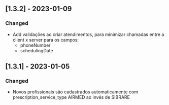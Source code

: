 ## [1.3.2] - 2023-01-09

### Changed
- Add validações ao criar atendimentos, para minimizar chamadas entre a client x server para os campos:
	- phoneNumber
	- schedulingDate

## [1.3.1] - 2023-01-05

### Changed
- Novos profissionais são cadastrados automaticamente com prescription_service_type AIRMED ao invés de SIBRARE